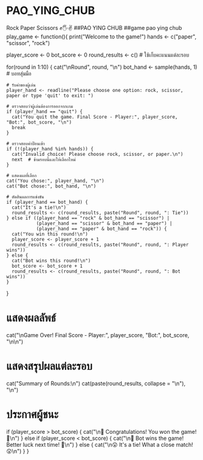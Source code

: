 # PAO_YING_CHUB
 Rock Paper Scissors ✊🖐️✌️
##PAO YING CHUB
##game pao ying chub
play_game <- function(){
  print("Welcome to the game!")
  hands <- c("paper", "scissor", "rock")
  
  player_score <- 0
  bot_score <- 0
  round_results <- c()  # ใช้เก็บคะแนนแต่ละรอบ
  
  for(round in 1:10) {
    cat("\nRound", round, "\n")
    bot_hand <- sample(hands, 1)  # บอทสุ่มมือ
    
    # รับค่าของผู้เล่น
    player_hand <- readline("Please choose one option: rock, scissor, paper or type 'quit' to exit: ")
    
    # ตรวจสอบว่าผู้เล่นต้องการออกจากเกม
    if (player_hand == "quit") {
      cat("You quit the game. Final Score - Player:", player_score, "Bot:", bot_score, "\n")
      break
    }
    
    # ตรวจสอบค่าป้อนเข้า
    if (!(player_hand %in% hands)) {
      cat("Invalid choice! Please choose rock, scissor, or paper.\n")
      next  # ข้ามรอบนี้และให้เลือกใหม่
    }
    
    # แสดงผลที่เลือก
    cat("You chose:", player_hand, "\n")
    cat("Bot chose:", bot_hand, "\n")
    
    # ตัดสินผลการแข่งขัน
    if (player_hand == bot_hand) {
      cat("It's a tie!\n")
      round_results <- c(round_results, paste("Round", round, ": Tie"))
    } else if ((player_hand == "rock" & bot_hand == "scissor") |
               (player_hand == "scissor" & bot_hand == "paper") |
               (player_hand == "paper" & bot_hand == "rock")) {
      cat("You win this round!\n")
      player_score <- player_score + 1
      round_results <- c(round_results, paste("Round", round, ": Player wins"))
    } else {
      cat("Bot wins this round!\n")
      bot_score <- bot_score + 1
      round_results <- c(round_results, paste("Round", round, ": Bot wins"))
    }
  }
  
  # แสดงผลลัพธ์
  cat("\nGame Over! Final Score - Player:", player_score, "Bot:", bot_score, "\n\n")
  
  # แสดงสรุปผลแต่ละรอบ
  cat("Summary of Rounds:\n")
  cat(paste(round_results, collapse = "\n"), "\n")
  
  # ประกาศผู้ชนะ
  if (player_score > bot_score) {
    cat("\n🎉 Congratulations! You won the game! 🎉\n")
  } else if (player_score < bot_score) {
    cat("\n🤖 Bot wins the game! Better luck next time! 🤖\n")
  } else {
    cat("\n😲 It's a tie! What a close match! 😲\n")
  }
}


